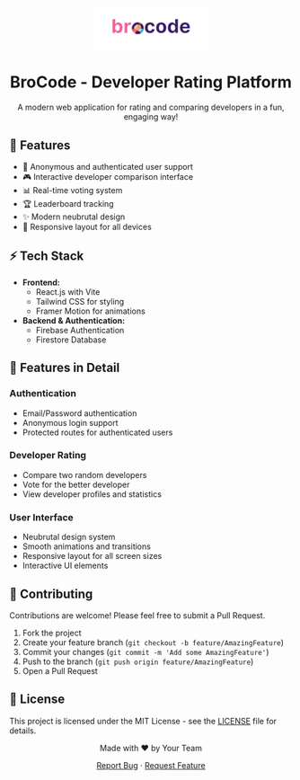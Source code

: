 <div align="center">
  <img src="/public/assets/logo.png" alt="BroCode Logo" width="200">
  <h1>BroCode - Developer Rating Platform</h1>
  <p>A modern web application for rating and comparing developers in a fun, engaging way!</p>
</div>

<h2>🚀 Features</h2>

<ul>
  <li>👥 Anonymous and authenticated user support</li>
  <li>🎮 Interactive developer comparison interface</li>
  <li>📊 Real-time voting system</li>
  <li>🏆 Leaderboard tracking</li>
  <li>✨ Modern neubrutal design</li>
  <li>📱 Responsive layout for all devices</li>
</ul>

<h2>⚡️ Tech Stack</h2>

<ul>
  <li><strong>Frontend:</strong>
    <ul>
      <li>React.js with Vite</li>
      <li>Tailwind CSS for styling</li>
      <li>Framer Motion for animations</li>
    </ul>
  </li>
  <li><strong>Backend & Authentication:</strong>
    <ul>
      <li>Firebase Authentication</li>
      <li>Firestore Database</li>
    </ul>
  </li>
</ul>




<h2>📱 Features in Detail</h2>

<h3>Authentication</h3>
<ul>
  <li>Email/Password authentication</li>
  <li>Anonymous login support</li>
  <li>Protected routes for authenticated users</li>
</ul>

<h3>Developer Rating</h3>
<ul>
  <li>Compare two random developers</li>
  <li>Vote for the better developer</li>
  <li>View developer profiles and statistics</li>
</ul>

<h3>User Interface</h3>
<ul>
  <li>Neubrutal design system</li>
  <li>Smooth animations and transitions</li>
  <li>Responsive layout for all screen sizes</li>
  <li>Interactive UI elements</li>
</ul>

<h2>🤝 Contributing</h2>

<p>Contributions are welcome! Please feel free to submit a Pull Request.</p>

<ol>
  <li>Fork the project</li>
  <li>Create your feature branch (<code>git checkout -b feature/AmazingFeature</code>)</li>
  <li>Commit your changes (<code>git commit -m 'Add some AmazingFeature'</code>)</li>
  <li>Push to the branch (<code>git push origin feature/AmazingFeature</code>)</li>
  <li>Open a Pull Request</li>
</ol>

<h2>📄 License</h2>

<p>This project is licensed under the MIT License - see the <a href="LICENSE">LICENSE</a> file for details.</p>

<div align="center">
  <p>Made with ❤️ by Your Team</p>
  <p>
    <a href="https://github.com/muffakiribnhamid/brocode/issues">Report Bug</a> ·
    <a href="https://github.com/muffakiribnhamid/brocode/issues">Request Feature</a>
  </p>
</div>
